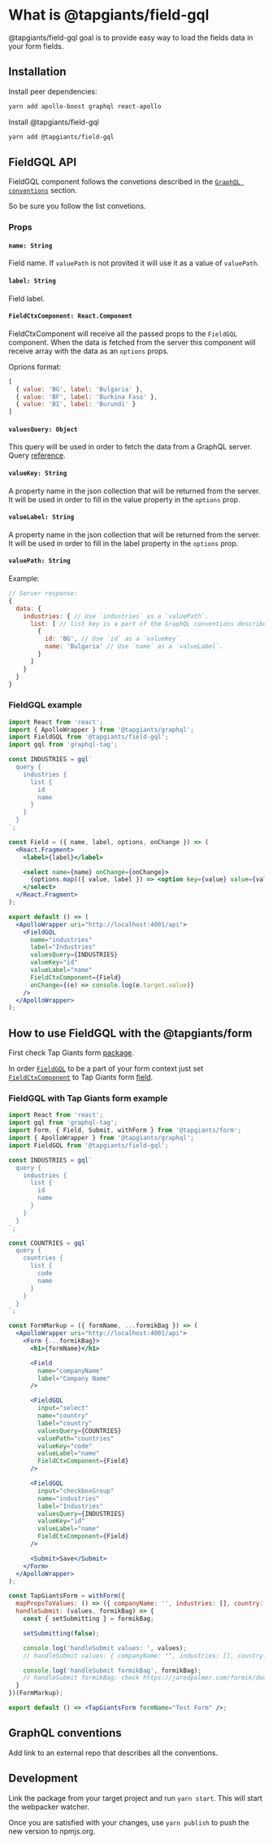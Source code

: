 # What is @tapgiants/field-gql
@tapgiants/field-gql goal is to provide easy way to load the fields data in your
form fields.

## Installation

Install peer dependencies:
```bash
yarn add apollo-boost graphql react-apollo
```

Install @tapgiants/field-gql

```bash
yarn add @tapgiants/field-gql
```

## FieldGQL API

FieldGQL component follows the convetions described in the [`GraphQL conventions`](#graphql-conventions) section.

So be sure you follow the list convetions.

### Props

#### `name: String`

Field name. If `valuePath` is not provited it will use it as a value of `valuePath`.

#### `label: String`

Field label.

#### `FieldCtxComponent: React.Component`

FieldCtxComponent will receive all the passed props to the `FieldGQL` component. When the data is fetched from the server this component will receive array with the data as an `options` props.

Oprions format:
```js
[
  { value: 'BG', label: 'Bulgaria' },
  { value: 'BF', label: 'Burkina Faso' },
  { value: 'BI', label: 'Burundi' }
]
```

#### `valuesQuery: Object`

This query will be used in order to fetch the data from a GraphQL server. Query [reference](https://github.com/apollographql/graphql-tag).

#### `valueKey: String`

A property name in the json collection that will be returned from the server. It will be used in order to fill in the value property in
the `options` prop.

#### `valueLabel: String`

A property name in the json collection that will be returned from the server. It will be used in order to fill in the label property in
the `options` prop.

#### `valuePath: String`

Example:
```js
// Server response:
{
  data: {
    industries: { // Use `industries` as a `valuePath`.
      list: [ // list key is a part of the GraphQL conventions described bellow.
        {
          id: 'BG', // Use `id` as a `valueKey`
          name: 'Bulgaria' // Use `name` as a `valueLabel`.
        }
      ]
    }
  }
}
```

### FieldGQL example

```jsx
import React from 'react';
import { ApolloWrapper } from '@tapgiants/graphql';
import FieldGQL from '@tapgiants/field-gql';
import gql from 'graphql-tag';

const INDUSTRIES = gql`
  query {
    industries {
      list {
        id
        name
      }
    }
  }
`;

const Field = ({ name, label, options, onChange }) => (
  <React.Fragment>
    <label>{label}</label>

    <select name={name} onChange={onChange}>
      {options.map(({ value, label }) => <option key={value} value={value}>{label}</option>)}
    </select>
  </React.Fragment>
);

export default () => (
  <ApolloWrapper uri="http://localhost:4001/api">
    <FieldGQL
      name="industries"
      label="Industries"
      valuesQuery={INDUSTRIES}
      valueKey="id"
      valueLabel="name"
      FieldCtxComponent={Field}
      onChange={(e) => console.log(e.target.value)}
    />
  </ApolloWrapper>
);
```

## How to use FieldGQL with the @tapgiants/form

First check Tap Giants form [package](https://github.com/tapgiants/form).

In order [`FieldGQL`](#fieldgql-api) to be a part of your form context just set [`FieldCtxComponent`](https://github.com/tapgiants/field-gql#fieldctxcomponent-reactcomponent) to Tap Giants form [field](https://github.com/tapgiants/form#field-api).

### FieldGQL with Tap Giants form example
```jsx
import React from 'react';
import gql from 'graphql-tag';
import Form, { Field, Submit, withForm } from '@tapgiants/form';
import { ApolloWrapper } from '@tapgiants/graphql';
import FieldGQL from '@tapgiants/field-gql';

const INDUSTRIES = gql`
  query {
    industries {
      list {
        id
        name
      }
    }
  }
`;

const COUNTRIES = gql`
  query {
    countries {
      list {
        code
        name
      }
    }
  }
`;

const FormMarkup = ({ formName, ...formikBag }) => (
  <ApolloWrapper uri="http://localhost:4001/api">
    <Form {...formikBag}>
      <h1>{formName}</h1>

      <Field
        name="companyName"
        label="Company Name"
      />

      <FieldGQL
        input="select"
        name="country"
        label="country"
        valuesQuery={COUNTRIES}
        valuePath="countries"
        valueKey="code"
        valueLabel="name"
        FieldCtxComponent={Field}
      />

      <FieldGQL
        input="checkboxGroup"
        name="industries"
        label="Industries"
        valuesQuery={INDUSTRIES}
        valueKey="id"
        valueLabel="name"
        FieldCtxComponent={Field}
      />

      <Submit>Save</Submit>
    </Form>
  </ApolloWrapper>
);

const TapGiantsForm = withForm({
  mapPropsToValues: () => ({ companyName: '', industries: [], country: '' }),
  handleSubmit: (values, formikBag) => {
    const { setSubmitting } = formikBag;

    setSubmitting(false);

    console.log('handleSubmit values: ', values);
    // handleSubmit values: { companyName: "", industries: [], country: '' }

    console.log('handleSubmit formikBag', formikBag);
    // handleSubmit formikBag: check https://jaredpalmer.com/formik/docs/api/withFormik
  }
})(FormMarkup);

export default () => <TapGiantsForm formName="Test Form" />;
```

## GraphQL conventions

Add link to an external repo that describes all the conventions.

## Development

Link the package from your target project and run `yarn start`. This will start the webpacker watcher.

Once you are satisfied with your changes, use `yarn publish` to push the new version to npmjs.org.
